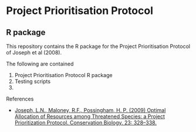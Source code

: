 # Project Prioritisation Protocol
## R package

This repository contains the R package for the Project Prioritisation Protocol of Joseph et al (2008).  

The following are contained

1. Project Prioritisation Protocol R package
2. Testing scripts
3. 


References
* [Joseph, L.N., Maloney, R.F., Possingham, H. P. (2009) Optimal Allocation of Resources among Threatened Species: a Project Prioritization Protocol. Conservation Biology. 23: 328–338.](http://onlinelibrary.wiley.com/doi/10.1111/j.1523-1739.2008.01124.x/abstract)
